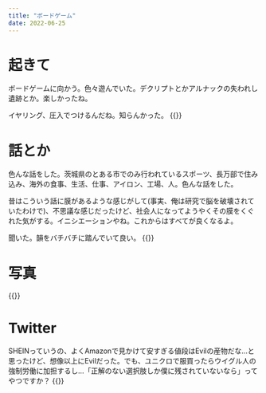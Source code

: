 ```yaml
---
title: "ボードゲーム"
date: 2022-06-25
---
```


# 起きて
ボードゲームに向かう。色々遊んでいた。デクリプトとかアルナックの失われし遺跡とか。楽しかったね。

イヤリング、圧入でつけるんだね。知らんかった。
{{<tweet user="dango_bot" id="1540567001902755841">}}
# 話とか
色んな話をした。茨城県のとある市でのみ行われているスポーツ、長万部で住み込み、海外の食事、生活、仕事、アイロン、工場、人。色んな話をした。

昔はこういう話に膜があるような感じがして(事実、俺は研究で脳を破壊されていたわけで)、不思議な感じだったけど、社会人になってようやくその膜をくぐれた気がする。イニシエーションやね。これからはすべてが良くなるよ。


聞いた。韻をバチバチに踏んでいて良い。
{{<youtube YBgzkksLURU>}}

# 写真
{{<tweet user="dango_bot" id="1540664062522294272">}}

# Twitter
SHEINっていうの、よくAmazonで見かけて安すぎる値段はEvilの産物だな...と思ったけど、想像以上にEvilだった。でも、ユニクロで服買ったらウイグル人の強制労働に加担するし...「正解のない選択肢しか僕に残されていないなら」ってやつですか？
{{<tweet user="dango_bot" id="1540233345275424768">}}